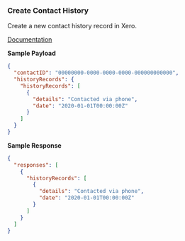 ### Create Contact History

Create a new contact history record in Xero.

[Documentation](https://xeroapi.github.io/xero-node/accounting/index.html#api-Accounting-createContactHistory)


**Sample Payload**

```json
{
  "contactID": "00000000-0000-0000-0000-000000000000",
  "historyRecords": {
    "historyRecords": [
      {
        "details": "Contacted via phone",
        "date": "2020-01-01T00:00:00Z"
      }
    ]
  }
}
```

**Sample Response**

```json
{
  "responses": [
    {
      "historyRecords": [
        {
          "details": "Contacted via phone",
          "date": "2020-01-01T00:00:00Z"
        }
      ]
    }
  ]
}
```

